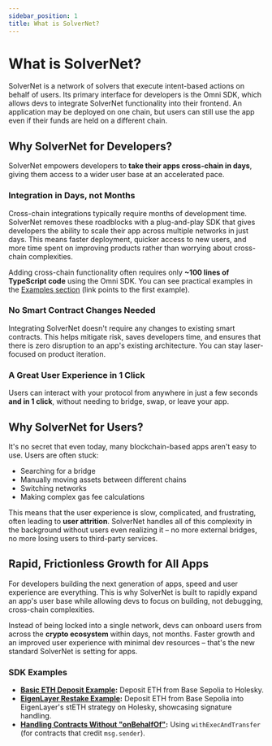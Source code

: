```yaml
---
sidebar_position: 1
title: What is SolverNet?
---
```


# What is SolverNet?

SolverNet is a network of solvers that execute intent-based actions on behalf of users. Its primary interface for developers is the Omni SDK, which allows devs to integrate SolverNet functionality into their frontend. An application may be deployed on one chain, but users can still use the app even if their funds are held on a different chain.

## Why SolverNet for Developers?

SolverNet empowers developers to **take their apps cross-chain in days**, giving them access to a wider user base at an accelerated pace.

### Integration in Days, not Months

Cross-chain integrations typically require months of development time. SolverNet removes these roadblocks with a plug-and-play SDK that gives developers the ability to scale their app across multiple networks in just days. This means faster deployment, quicker access to new users, and more time spent on improving products rather than worrying about cross-chain complexities.

Adding cross-chain functionality often requires only **~100 lines of TypeScript code** using the Omni SDK. You can see practical examples in the [Examples section](/guides/examples/symbiotic.mdx) (link points to the first example).

### No Smart Contract Changes Needed

Integrating SolverNet doesn't require any changes to existing smart contracts. This helps mitigate risk, saves developers time, and ensures that there is zero disruption to an app's existing architecture. You can stay laser-focused on product iteration.

### A Great User Experience in 1 Click

Users can interact with your protocol from anywhere in just a few seconds **and in 1 click**, without needing to bridge, swap, or leave your app.

## Why SolverNet for Users?

It's no secret that even today, many blockchain-based apps aren't easy to use. Users are often stuck:

*   Searching for a bridge
*   Manually moving assets between different chains
*   Switching networks
*   Making complex gas fee calculations

This means that the user experience is slow, complicated, and frustrating, often leading to **user attrition**. SolverNet handles all of this complexity in the background without users even realizing it – no more external bridges, no more losing users to third-party services.

## Rapid, Frictionless Growth for All Apps

For developers building the next generation of apps, speed and user experience are everything. This is why SolverNet is built to rapidly expand an app's user base while allowing devs to focus on building, not debugging, cross-chain complexities.

Instead of being locked into a single network, devs can onboard users from across the **crypto ecosystem** within days, not months. Faster growth and an improved user experience with minimal dev resources – that's the new standard SolverNet is setting for apps.

### SDK Examples

*   **[Basic ETH Deposit Example](/guides/basic-deposit.md):** Deposit ETH from Base Sepolia to Holesky.
*   **[EigenLayer Restake Example](/guides/examples/eigenlayer.mdx):** Deposit ETH from Base Sepolia into EigenLayer's stETH strategy on Holesky, showcasing signature handling.
*   **[Handling Contracts Without "onBehalfOf"](/guides/contracts-without-onbehalfof.mdx):** Using `withExecAndTransfer` (for contracts that credit `msg.sender`).
